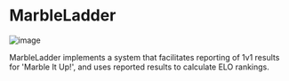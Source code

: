 # MarbleLadder
![image](https://github.com/msi1995/MarbleLadder/assets/63132397/2b6769b5-17a1-45f9-b577-00e849fe82c0)

MarbleLadder implements a system that facilitates reporting of 1v1 results for 'Marble It Up!', and uses reported results to calculate ELO rankings.
